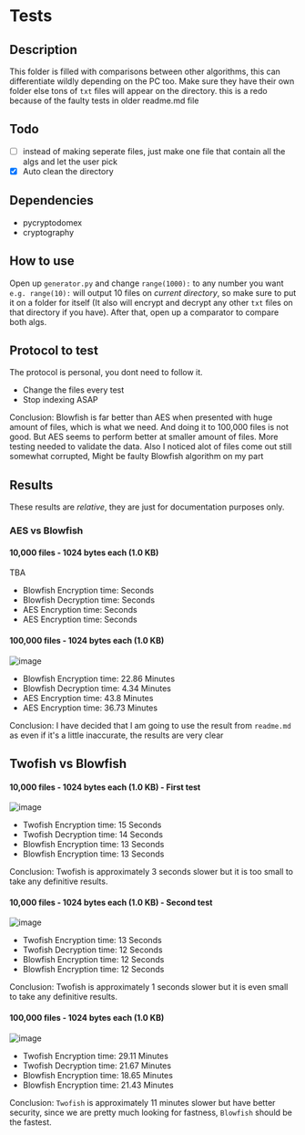 # Tests

## Description
This folder is filled with comparisons between other algorithms, this can differentiate wildly depending on the PC too. Make sure they have their own folder else tons of `txt` files will appear on the directory. this is a redo because of the faulty tests in older readme.md file

## Todo
- [ ] instead of making seperate files, just make one file that contain all the algs and let the user pick
- [X] Auto clean the directory

## Dependencies
- pycryptodomex
- cryptography

## How to use
Open up `generator.py` and change `range(1000):` to any number you want `e.g. range(10):` will output 10 files on *current directory*, so make sure to put it on a folder for itself (It also will encrypt and decrypt any other `txt` files on that directory if you have). After that, open up a comparator to compare both algs.

## Protocol to test
The protocol is personal, you dont need to follow it.
- Change the files every test
- Stop indexing ASAP

Conclusion: Blowfish is far better than AES when presented with huge amount of files, which is what we need. And doing it to 100,000 files is not good. But AES seems to perform better at smaller amount of files. More testing needed to validate the data. Also I noticed alot of files come out still somewhat corrupted, Might be faulty Blowfish algorithm on my part

## Results
These results are *relative*, they are just for documentation purposes only.

### AES vs Blowfish
#### 10,000 files - 1024 bytes each (1.0 KB)

TBA

- Blowfish Encryption time:  Seconds
- Blowfish Decryption time:  Seconds
- AES Encryption time:  Seconds
- AES Encryption time:  Seconds

#### 100,000 files - 1024 bytes each (1.0 KB)

![image](https://user-images.githubusercontent.com/94969176/209466151-4c896bfd-4be4-496c-9e77-56a618f2817a.png)

- Blowfish Encryption time: 22.86 Minutes
- Blowfish Decryption time: 4.34 Minutes
- AES Encryption time: 43.8 Minutes
- AES Encryption time: 36.73 Minutes

Conclusion: I have decided that I am going to use the result from `readme.md` as even if it's a little inaccurate, the results are very clear

## Twofish vs Blowfish

#### 10,000 files -  1024 bytes each (1.0 KB) - First test

![image](https://user-images.githubusercontent.com/94969176/209753715-db48e3d8-f7e0-4ed5-86a5-6a46d984730a.png)

- Twofish Encryption time: 15 Seconds
- Twofish Decryption time: 14 Seconds
- Blowfish Encryption time: 13 Seconds
- Blowfish Encryption time: 13 Seconds

Conclusion: Twofish is approximately 3 seconds slower but it is too small to take any definitive results.

#### 10,000 files -  1024 bytes each (1.0 KB) - Second test

![image](https://user-images.githubusercontent.com/94969176/209754315-45a9b67c-cb79-43a9-ac64-94e79a209c7b.png)

- Twofish Encryption time: 13 Seconds
- Twofish Decryption time: 12 Seconds
- Blowfish Encryption time: 12 Seconds
- Blowfish Encryption time: 12 Seconds

Conclusion: Twofish is approximately 1 seconds slower but it is even small to take any definitive results.

#### 100,000 files -  1024 bytes each (1.0 KB)

![image](https://user-images.githubusercontent.com/94969176/209772987-3ccd3c08-5ff8-4272-9914-bcc1f33b7c9d.png)

- Twofish Encryption time: 29.11 Minutes
- Twofish Decryption time: 21.67 Minutes
- Blowfish Encryption time: 18.65 Minutes
- Blowfish Encryption time: 21.43 Minutes

Conclusion: `Twofish` is approximately 11 minutes slower but have better security, since we are pretty much looking for fastness, `Blowfish` should be the fastest.
